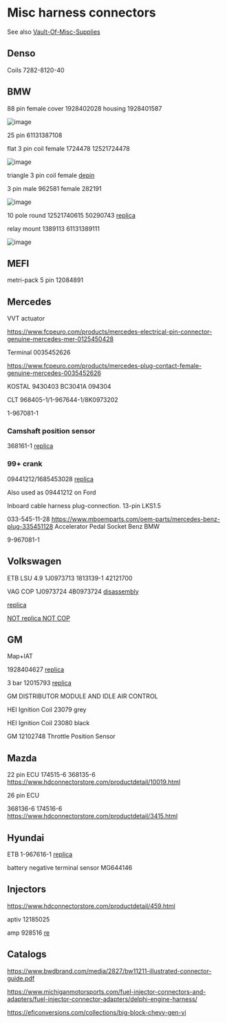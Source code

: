 # Misc harness connectors

See also [Vault-Of-Misc-Supplies](Vault-Of-Misc-Supplies)

## Denso

Coils 7282-8120-40

## BMW

88 pin female cover 1928402028 housing 1928401587

![image](https://user-images.githubusercontent.com/48498823/229416062-4db1d025-8105-470b-8fb2-4fcd3a4397a6.png)

25 pin 61131387108

flat 3 pin coil female 1724478 12521724478

![image](https://user-images.githubusercontent.com/48498823/229413007-822db5fc-97bb-487f-8a08-13588a20236b.png)

triangle 3 pin coil female [depin](https://www.youtube.com/watch?v=jhwKWWc7YvM)

3 pin male 962581 female 282191

![image](https://user-images.githubusercontent.com/48498823/229411637-5d5e2711-4b9c-4b18-aad4-f319e036c845.png)

10 pole round 12521740615 50290743 [replica](https://www.hdconnectorstore.com/productdetail/7415.html)

relay mount 1389113 61131389111

![image](https://user-images.githubusercontent.com/48498823/229411265-a60e39c0-8a1f-411e-bdef-627032efe6ce.png)

## MEFI

metri-pack 5 pin 12084891

## Mercedes

VVT actuator

https://www.fcpeuro.com/products/mercedes-electrical-pin-connector-genuine-mercedes-mer-0125450428

Terminal 0035452626

https://www.fcpeuro.com/products/mercedes-plug-contact-female-genuine-mercedes-0035452626

KOSTAL 9430403 BC3041A 094304

CLT 968405-1/1-967644-1/8K0973202

1-967081-1

### Camshaft position sensor

368161-1 [replica](https://www.hdconnectorstore.com/productdetail/1923.html)

### 99+ crank

09441212/1685453028 [replica](https://www.hdconnectorstore.com/productdetail/541.html)

Also used as 09441212 on Ford

Inboard cable harness plug-connection. 13-pin LKS1.5

033-545-11-28
https://www.mboemparts.com/oem-parts/mercedes-benz-plug-335451128
Accelerator Pedal Socket Benz BMW

9-967081-1

## Volkswagen

ETB LSU 4.9 1J0973713 1813139-1 42121700

VAG COP 1J0973724 4B0973724 [disassembly](https://youtu.be/uRPc3cJRNx4?t=290)

[replica](https://www.hdconnectorstore.com/productdetail/9276.html)

[NOT replica NOT COP](https://www.hdconnectorstore.com/productdetail/9236.html)

## GM

Map+IAT

1928404627 [replica](https://www.hdconnectorstore.com/productdetail/4035.html)

3 bar 12015793 [replica](https://www.hdconnectorstore.com/productdetail/10602.html)

GM DISTRIBUTOR MODULE AND IDLE AIR CONTROL

HEI Ignition Coil 23079 grey

HEI Ignition Coil 23080 black

GM 12102748 Throttle Position Sensor

## Mazda

22 pin ECU
174515-6 368135-6 https://www.hdconnectorstore.com/productdetail/10019.html

26 pin ECU

368136-6 174516-6 https://www.hdconnectorstore.com/productdetail/3415.html

## Hyundai

ETB 1-967616-1 [replica](https://www.hdconnectorstore.com/productdetail/9515.html)

battery negative terminal sensor MG644146

## Injectors

https://www.hdconnectorstore.com/productdetail/459.html

aptiv 12185025

amp 928516 [re](https://www.hdconnectorstore.com/productdetail/1067.html)

## Catalogs

https://www.bwdbrand.com/media/2827/bw11211-illustrated-connector-guide.pdf

https://www.michiganmotorsports.com/fuel-injector-connectors-and-adapters/fuel-injector-connector-adapters/delphi-engine-harness/

https://eficonversions.com/collections/big-block-chevy-gen-vi
